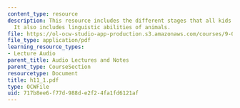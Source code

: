```yaml
---
content_type: resource
description: This resource includes the different stages that all kids learn language.
  It also includes linguistic abilities of animals.
file: https://ol-ocw-studio-app-production.s3.amazonaws.com/courses/9-00-introduction-to-psychology-fall-2004/717b8ee6f77d988de2f24fa1fd6121af_h11_1.pdf
file_type: application/pdf
learning_resource_types:
- Lecture Audio
parent_title: Audio Lectures and Notes
parent_type: CourseSection
resourcetype: Document
title: h11_1.pdf
type: OCWFile
uid: 717b8ee6-f77d-988d-e2f2-4fa1fd6121af
---
```

